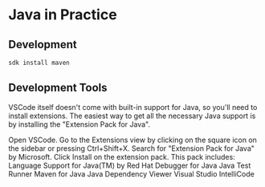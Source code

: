 # Java in Practice

## Development

```sh
sdk install maven
```

## Development Tools

VSCode itself doesn't come with built-in support for Java, so you'll need to install extensions. The easiest way to get all the necessary Java support is by installing the "Extension Pack for Java".

Open VSCode.
Go to the Extensions view by clicking on the square icon on the sidebar or pressing Ctrl+Shift+X.
Search for "Extension Pack for Java" by Microsoft.
Click Install on the extension pack. This pack includes:
Language Support for Java(TM) by Red Hat
Debugger for Java
Java Test Runner
Maven for Java
Java Dependency Viewer
Visual Studio IntelliCode
